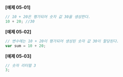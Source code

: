 **[예제 05-01]**

```js
// 10 + 20은 평가되어 숫자 값 30을 생성한다.
10 + 20; //30
```

**[예제 05-02]**

```js
// 변수에는 10 + 20이 평가되어 생성된 숫자 값 30이 할당된다.
var sum = 10 + 20;
```

**[예제 05-03]**

```js
// 숫자 리터럴 3
3;
```

